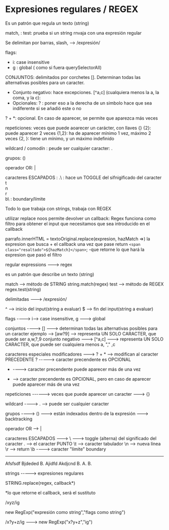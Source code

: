 # Expresiones regulares / REGEX

Es un patrón que regula un texto (string)

match, : 
test: prueba si un string rnvaja con una expresión regular

Se delimitan por barras, slash, --> /expresión/

flags:
- i: case insensitive
- g : global ( como si fuera querySelectorAll)

CONJUNTOS: delimitados por corchetes []. Determinan todas las alternativas posibles para un caracter.

- Conjunto negativo: hace excepciones.
[^a,c] (cualquiera menos la a, la coma, y la c): 
- Opcionales: ? :  poner eso a la derecha de un simbolo hace que sea indiferente si se añadió este o no

?
+
*: opcional. En caso de aparecer, se permite que aparezca más veces

repeticiones: veces que puede aoarecer un carácter, con llaves {}
                {2}: puede aparecer 2 veces
                {1,2}: ha de aparecer mínimo 1 vez, máximo 2 veces
                {2, }: tiene un mínimo, y un máximo indefinido

wildcard / comodín : peude ser cualquier caracter:  .

grupos: ()

operador OR: |

caracteres ESCAPADOS : 
.\  : hace un TOGGLE del sifnigificado del caracter 
t\
n\
r\
b\ : boundary/límite 



Todo lo que trabaja con strings, trabaja con REGEX

utilizar replace noos permite devolver un callback:
Regex funciona como filtro para obtener el input que necesitamos que sea introducido en el callback

parrafo.innerHTML = textoOriginal.replace(expresion, hazMatch =>)
 la expresion que busca + el callback una vez que pase
return `<span class="resaltado">${hazMatch}</span>`;
-que retorne lo que hará la expresion que pasó el filtro




regular expressions ---> regex 

es un patrón que describe un texto (string)

match --> método de STRING string.match(regex)
test --> método de REGEX  regex.test(string)

delimitadas ---> /expresión/

^ --> inicio del input(string a evaluar)
$ --> fin del input(string a evaluar) 

flags ----> i--> case insensitive, g ---> global

conjuntos ----> []
 ---> determinan todas las alternativas posibles para un caracter
 ejemplo --> [aw?9] --> representa UN SOLO CARACTER, que puede ser a,w,?,9
 conjunto negativo ---> [^a,c] ---> representa UN SOLO CARACTER, que puede ser cualquiera menos a, "," ,c

caracteres especiales modificadores ---> ? + * --> modifican al caracter PRECEDENTE
? -----> caracter precendente es OPCIONAL
+ ----> caracter precendente puede aparecer más de una vez
* --> caracter precendente es OPCIONAL, pero en caso de aparecer puede aparecer más de una vez

repeticiones ------> veces que puede aparecer un caracter ---> {}

wildcard ----> . --> puede ser cualquier caracter 

grupos ----> () ---> están indexados dentro de la expresión ---> backtracking

operador OR --> | 

caracteres ESCAPADOS ---> \ ---> toggle (alterna) del significado del caracter 
\. --> el caracter PUNTO
\t --> caracter tabulador 
\n --> nueva línea
\r --> return
\b ----> caracter "límite" boundary




--------------
Afsfsdf Bjdeded
B. Ajidfd
Akdjcnd B.
A. B.


strings -----> expresiones regulares

STRING.replace(regex, callback*)

*lo que retorne el callback, será el sustituto

/xyz/ig

new RegExp("expresión como string","flags como string")

/x?y+z/ig ---> new RegExp("x?y+z","ig")



